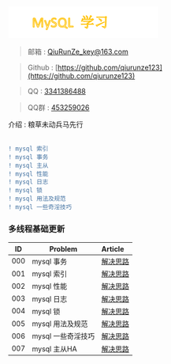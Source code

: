 ![MYSQL 学习 ](https://raw.githubusercontent.com/qiurunze123/imageall/master/mysqlstudy1.png)

> 邮箱 : [QiuRunZe_key@163.com](QiuRunZe_key@163.com)

> Github : [https://github.com/qiurunze123](https://github.com/qiurunze123)

> QQ : [3341386488](3341386488)

> QQ群 : [453259026](453259026) 


介绍 :   粮草未动兵马先行

```diff

! mysql 索引
! mysql 事务
! mysql 主从
! mysql 性能
! mysql 日志
! mysql 锁
! mysql 用法及规范
! mysql 一些奇淫技巧

```
### 多线程基础更新
  
 | ID | Problem  | Article | 
 | --- | ---   | :--- |
 | 000 |mysql 事务 | [解决思路](/docs/mysql000.md) |
 | 001 |mysql 索引 | [解决思路](/docs/mysql001.md) |
 | 002 |mysql 性能 |[解决思路](/docs/mysql002.md)  |
 | 003 |mysql 日志 |[解决思路](/docs/mysql003.md)  |
 | 004 |mysql 锁|[解决思路](/docs/mysql004.md)  |
 | 005 |mysql 用法及规范|[解决思路](/docs/mysql005.md)  |
 | 006 |mysql 一些奇淫技巧 |[解决思路](/docs/mysql006.md)  |
 | 007 |mysql 主从HA | [解决思路](/docs/mysql007.md) |
